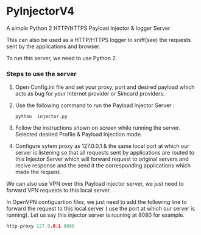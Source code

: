 # PyInjectorV4
A simple Python 2 HTTP/HTTPS Payload Injector & logger Server

This can also be used as a HTTP/HTTPS logger to sniff(see) the requests sent by the applications and browser.

To run this server, we need to use Python 2.

### Steps to use the server 

1. Open Config.ini file and set your proxy, port and desired payload which acts as bug for your Internet provider or Simcard providers.

2. Use the following command to run the Payload Injector Server :

    ```code
    python  injector.py
    ```
3. Follow the instructions shown on screen while running the server. Selected desired Profile & Payload Injection mode.

4. Configure sytem proxy as 127.0.0.1 & the same local port at which our server is listening so that all requests sent by applications are routed to this Injector Server which will forward request to original servers and recive response and the send it the corresponding applications which made the request.

We can also use VPN over this Payload injector server, we just need to  forward VPN requests to this local server. 

In OpenVPN configuartion files, we just need to add the following line to forward the request to this local server ( use the port at which our server is running). Let us say this injector server is ruuning at 8080 for example.

```c
http-proxy 127.0.0.1 8080
```





